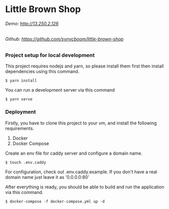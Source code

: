 # Little Brown Shop

###### Demo: http://13.250.2.126

###### Github: https://github.com/synycboom/little-brown-shop

### Project setup for local development

This project requires nodejs and yarn, so please install them first then install dependencies using this command.

```
$ yarn install
```

You can run a development server via this command

```
$ yarn serve
```

### Deployment

Firstly, you have to clone this project to your vm, and install the following requirements.

1. Docker
2. Docker Compose

Create an env file for caddy server and configure a domain name.

```
$ touch .env.caddy
```

For configuration, check out .env.caddy.example. If you don't have a real domain name just leave it as '0.0.0.0:80'

After everything is ready, you should be able to build and run the application via this command.

```
$ docker-compose -f docker-compose.yml up -d
```
